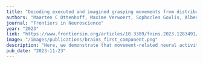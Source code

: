 ```yaml
---
title: "Decoding executed and imagined grasping movements from distributed non-motor brain areas using a Riemannian decoder"
authors: "Maarten C Ottenhoff, Maxime Verwoert, Sophocles Goulis, Albert Colon, Louis Wagner, Simon Tousseyn, Johannes P van Dijk, Pieter Kubben, Christian Herff"
journal: "Frontiers in Neuroscience"
year: "2023"
link: "https://www.frontiersin.org/articles/10.3389/fnins.2023.1283491/full"
image: "/images/publications/brains_first_component.png"
description: "Here, we demonstrate that movement-related neural activity can be recorded and decoded from cortical and subcortcial areas throughout the brain."
pub_date: "2023-11-23"
---
```

